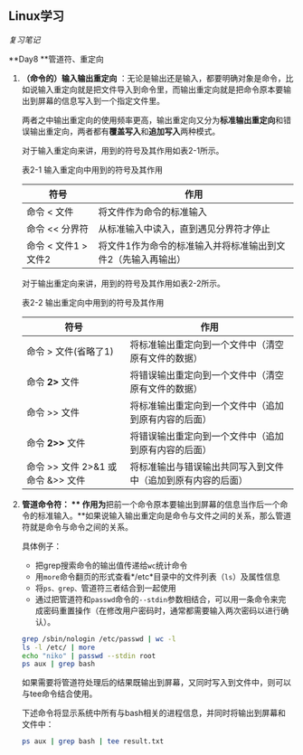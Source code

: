 ## Linux学习

*复习笔记*

**Day8  **管道符、重定向

1. **（命令的）输入输出重定向** ：无论是输出还是输入，都要明确对象是命令，比如说输入重定向就是把文件导入到命令里，而输出重定向就是把命令原本要输出到屏幕的信息写入到一个指定文件里。

   两者之中输出重定向的使用频率更高，输出重定向又分为**标准输出重定向**和错误输出重定向，两者都有**覆盖写入**和**追加写入**两种模式。

   对于输入重定向来讲，用到的符号及其作用如表2-1所示。

   表2-1                                         输入重定向中用到的符号及其作用

   | 符号                 | 作用                                                         |
   | -------------------- | ------------------------------------------------------------ |
   | 命令 < 文件          | 将文件作为命令的标准输入                                     |
   | 命令 << 分界符       | 从标准输入中读入，直到遇见分界符才停止                       |
   | 命令 < 文件1 > 文件2 | 将文件1作为命令的标准输入并将标准输出到文件2（先输入再输出） |

   

   对于输出重定向来讲，用到的符号及其作用如表2-2所示。

   表2-2                                         输出重定向中用到的符号及其作用

   | 符号                               | 作用                                                         |
   | ---------------------------------- | ------------------------------------------------------------ |
   | 命令 > 文件(省略了1)               | 将标准输出重定向到一个文件中（清空原有文件的数据）           |
   | 命令 **2>** 文件                   | 将错误输出重定向到一个文件中（清空原有文件的数据）           |
   | 命令 >> 文件                       | 将标准输出重定向到一个文件中（追加到原有内容的后面）         |
   | 命令 **2>>** 文件                  | 将错误输出重定向到一个文件中（追加到原有内容的后面）         |
   | 命令 >> 文件 2>&1 或 命令 &>> 文件 | 将标准输出与错误输出共同写入到文件中（追加到原有内容的后面） |

   

2. **管道命令符： ** 作用为**把前一个命令原本要输出到屏幕的信息当作后一个命令的标准输入。**如果说输入输出重定向是命令与文件之间的关系，那么管道符就是命令与命令之间的关系。

   具体例子：

   * 把grep搜索命令的输出值传递给`wc`统计命令
   * 用`more`命令翻页的形式查看*/etc*目录中的文件列表（`ls`）及属性信息
   * 将`ps、grep、`管道符三者结合到一起使用
   * 通过把管道符和`passwd`命令的`--stdin`参数相结合，可以用一条命令来完成密码重置操作（在修改用户密码时，通常都需要输入两次密码以进行确认）。

   ```bash
   grep /sbin/nologin /etc/passwd | wc -l
   ls -l /etc/ | more
   echo "niko" | passwd --stdin root
   ps aux | grep bash
   ```

   如果需要将管道符处理后的结果既输出到屏幕，又同时写入到文件中，则可以与tee命令结合使用。

   下述命令将显示系统中所有与bash相关的进程信息，并同时将输出到屏幕和文件中：

   ```bash
   ps aux | grep bash | tee result.txt
   ```

